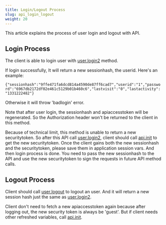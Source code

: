 ```yaml
---
title: Login/Logout Process
slug: api_login_logout
weight: 20
---
```


This article explains the process of user login and logout with API.

## Login Process
The client is able to login user with [user.login2](/api/classes/vB-Api-User.html#method_login2) method. 

If login successfully, It will return a new sessionhash, the userid. Here's an example:

`{"sessionhash":"9ffe471fa6dcd814a4590de87ff6cad7","userid":"1","password":"6967db2172df02e461c5129b01b460c6","lastvisit":"0","lastactivity":"1331222482"}`

Otherwise it will throw 'badlogin' error.

Note that after user login, the sessionhash and apiaccesstoken will be regenerated. So the Authorization header won't be returned to the client in this method.

Because of technical limit, this method is unable to return a new securitytoken. So after this API call [user.login2](/api/classes/vB-Api-User.html#method_login2), client should call [api.init](/api/classes/vB-Api-Api.html#method_init) to get the new securitytoken. Once the client gains both the new sessionhash and the securitytoken, please save them in application session vars. And then login process is done. You need to pass the new sessionhash to the API and use the new securitytoken to sign the requests in future API method calls.

## Logout Process

Client should call [user.logout](/api/classes/vB-Api-User.html#method_logout) to logout an user. And it will return a new session hash just the same as [user.login2](/api/classes/vB-Api-User.html#method_login2).

Client don't need to fetch a new apiaccesstoken again because after logging out, the new security token is always be 'guest'. But if client needs other refreshed variables, call [api.init](/api/classes/vB-Api-Api.html#method_init).
